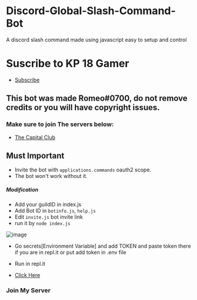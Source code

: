 # Discord-Global-Slash-Command-Bot
A discord slash command made using javascript easy to setup and control

# Suscribe to KP 18 Gamer
- [Subscribe](https://www.youtube.com/channel/UCo2iuPS4FZ8V6H_ct2F8-2A/featured)
## This bot was made Romeo#0700, do not remove credits or you will have copyright issues.
### Make sure to join The servers below:
- [The Capital Club](https://discord.gg/gU7XAxTpX5)

## Must Important
- Invite the bot with `applications.commands` oauth2 scope.
- The bot won't work without it.


##### Modification 
- Add your guildID in index.js
- Add Bot ID in `botinfo.js`, `help.js` 
- Edit `invite.js` bot invite link
- run it by `node index.js` 


![image](https://user-images.githubusercontent.com/74746579/119320781-a8084880-bc9b-11eb-9f34-aa8351183424.png)
- Go secrets[Environment Variable] and add TOKEN and paste token there if you are in repl.it or put  add token in .env file

- Run in repl.it
- [Click Here](https://replit.com/@GamingDiwas/Discord-Global-Slash-Command-Bot)


### Join My Server

